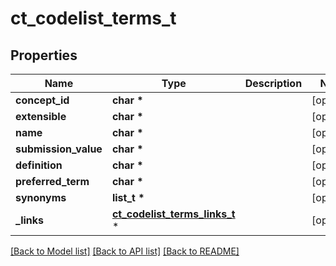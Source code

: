 # ct_codelist_terms_t

## Properties
Name | Type | Description | Notes
------------ | ------------- | ------------- | -------------
**concept_id** | **char \*** |  | [optional] 
**extensible** | **char \*** |  | [optional] 
**name** | **char \*** |  | [optional] 
**submission_value** | **char \*** |  | [optional] 
**definition** | **char \*** |  | [optional] 
**preferred_term** | **char \*** |  | [optional] 
**synonyms** | **list_t \*** |  | [optional] 
**_links** | [**ct_codelist_terms_links_t**](ct_codelist_terms_links.md) \* |  | [optional] 

[[Back to Model list]](../README.md#documentation-for-models) [[Back to API list]](../README.md#documentation-for-api-endpoints) [[Back to README]](../README.md)



